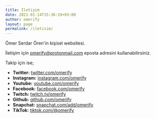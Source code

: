```yaml
---
title: İletişim
date: 2021-01-14T15:36:19+03:00
author: omerify
layout: page
permalink: /iletisim/
---
```

Ömer Serdar Ören'in kişisel websitesi.

İletişim için <omerify@protonmail.com> eposta adresini kullanabilirsiniz.

Takip için ise;

<ul>
  <li>
    <strong>Twitter:</strong> <a href="https://twitter.com/omerify" rel="me" target="_blank">twitter.com/omerify</a>
  </li>
  <li>
    <strong>Instagram:</strong> <a href="https://www.instagram.com/omerify" rel="me" target="_blank">instagram.com/omerify</a>
  </li>
  <li>
    <strong>Youtube:</strong> <a href="https://www.youtube.com/omerify" rel="me"  target="_blank">youtube.com/omerify</a>
  </li>
  <li>
    <strong>Facebook:</strong> <a href="https://www.facebook.com/omerify" rel="me" target="_blank">facebook.com/omerify</a>
  </li>
  <li>
    <strong>Twitch:</strong> <a href="https://twitch.tv/omerify" rel="me" target="_blank">twitch.tv/omerify</a>
  </li>
  <li>
    <strong>Github:</strong> <a href="https://github.com/omerify" rel="me" target="_blank">github.com/omerify</a>
  </li>
  <li>
    <strong>Snapchat:</strong> <a href="https://www.snapchat.com/add/omerify" rel="me" target="_blank">snapchat.com/add/omerify</a>
  </li>
  <li>
    <strong>TikTok:</strong> <a href="https://www.tiktok.com/@omerify" rel="me" target="_blank">tiktok.com/@omerify</a>
  </li>
</ul>
